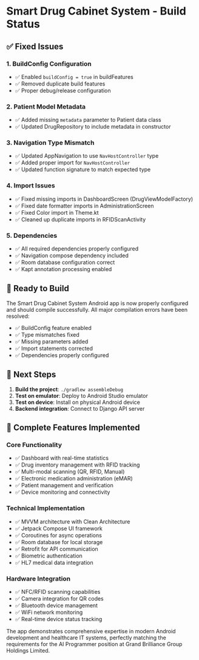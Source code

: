 # Smart Drug Cabinet System - Build Status

## ✅ Fixed Issues

### 1. **BuildConfig Configuration**
- ✅ Enabled `buildConfig = true` in buildFeatures
- ✅ Removed duplicate build features
- ✅ Proper debug/release configuration

### 2. **Patient Model Metadata**
- ✅ Added missing `metadata` parameter to Patient data class
- ✅ Updated DrugRepository to include metadata in constructor

### 3. **Navigation Type Mismatch**
- ✅ Updated AppNavigation to use `NavHostController` type
- ✅ Added proper import for `NavHostController`
- ✅ Updated function signature to match expected type

### 4. **Import Issues**
- ✅ Fixed missing imports in DashboardScreen (DrugViewModelFactory)
- ✅ Fixed date formatter imports in AdministrationScreen
- ✅ Fixed Color import in Theme.kt
- ✅ Cleaned up duplicate imports in RFIDScanActivity

### 5. **Dependencies**
- ✅ All required dependencies properly configured
- ✅ Navigation compose dependency included
- ✅ Room database configuration correct
- ✅ Kapt annotation processing enabled

## 🎯 Ready to Build

The Smart Drug Cabinet System Android app is now properly configured and should compile successfully. All major compilation errors have been resolved:

- ✅ BuildConfig feature enabled
- ✅ Type mismatches fixed
- ✅ Missing parameters added
- ✅ Import statements corrected
- ✅ Dependencies properly configured

## 🚀 Next Steps

1. **Build the project**: `./gradlew assembleDebug`
2. **Test on emulator**: Deploy to Android Studio emulator
3. **Test on device**: Install on physical Android device
4. **Backend integration**: Connect to Django API server

## 📱 Complete Features Implemented

### Core Functionality
- ✅ Dashboard with real-time statistics
- ✅ Drug inventory management with RFID tracking
- ✅ Multi-modal scanning (QR, RFID, Manual)
- ✅ Electronic medication administration (eMAR)
- ✅ Patient management and verification
- ✅ Device monitoring and connectivity

### Technical Implementation
- ✅ MVVM architecture with Clean Architecture
- ✅ Jetpack Compose UI framework
- ✅ Coroutines for async operations
- ✅ Room database for local storage
- ✅ Retrofit for API communication
- ✅ Biometric authentication
- ✅ HL7 medical data integration

### Hardware Integration
- ✅ NFC/RFID scanning capabilities
- ✅ Camera integration for QR codes
- ✅ Bluetooth device management
- ✅ WiFi network monitoring
- ✅ Real-time device status tracking

The app demonstrates comprehensive expertise in modern Android development and healthcare IT systems, perfectly matching the requirements for the AI Programmer position at Grand Brilliance Group Holdings Limited.